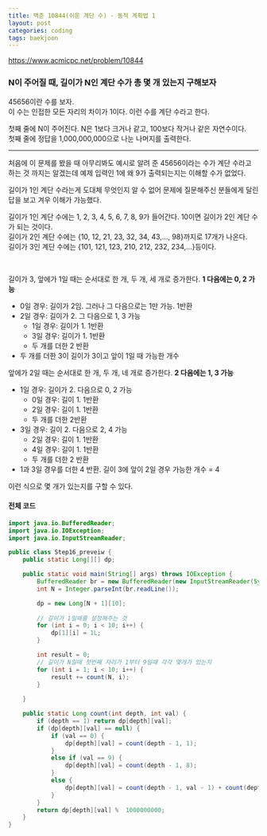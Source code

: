 ```yaml
---
title: 백준 10844(쉬운 계단 수) - 동적 계획법 1
layout: post
categories: coding
tags: baekjoon
---
```

<https://www.acmicpc.net/problem/10844>
### N이 주어질 때, 길이가 N인 계단 수가 총 몇 개 있는지 구해보자
45656이란 수를 보자.    
이 수는 인접한 모든 자리의 차이가 1이다. 이런 수를 계단 수라고 한다.    

첫째 줄에 N이 주어진다. N은 1보다 크거나 같고, 100보다 작거나 같은 자연수이다.    
첫째 줄에 정답을 1,000,000,000으로 나눈 나머지를 출력한다.
<hr>
처음에 이 문제를 봤을 때 아무리봐도 예시로 알려 준 45656이라는 수가 계단 수라고 하는 것 까지는 알겠는데 예제 입력인 1에 왜 9가 출력되는지는 이해할 수가 없었다.    

길이가 1인 계단 수라는게 도대체 무엇인지 알 수 없어 문제에 질문해주신 분들에게 달린 답을 보고 겨우 이해가 가능했다.    

길이가 1인 계단 수에는 1, 2, 3, 4, 5, 6, 7, 8, 9가 들어간다. 10이면 길이가 2인 계단 수가 되는 것이다.     
길이가 2인 계단 수에는 {10, 12, 21, 23, 32, 34, 43,..., 98}까지로 17개가 나온다.    
길이가 3인 계단 수에는 {101, 121, 123, 210, 212, 232, 234,...}등이다.

<br>

길이가 3, 앞에가 1일 때는 순서대로 한 개, 두 개, 세 개로 증가한다. 
__1 다음에는 0, 2 가능__
- 0일 경우: 길이가 2임. 그러나 그 다음으로는 1만 가능. 1반환
- 2일 경우: 길이가 2. 그 다음으로 1, 3 가능
    - 1일 경우: 길이가 1. 1반환
    - 3일 경우: 길이가 1. 1반환
    - 두 개를 더한 2 반환
- 두 개를 더한 3이 길이가 3이고 앞이 1일 때 가능한 개수

앞에가 2일 때는 순서대로 한 개, 두 개, 네 개로 증가한다. 
__2 다음에는 1, 3 가능__
- 1일 경우: 길이가 2. 다음으로 0, 2 가능
    - 0일 경우: 길이 1. 1반환
    - 2일 경우: 길이 1. 1반환
    - 두 개를 더한 2반환
- 3일 경우: 길이 2. 다음으로 2, 4 가능
    - 2일 경우: 길이 1. 1반환
    - 4일 경우: 길이 1. 1반환
    - 두 개를 더한 2 반환
- 1과 3일 경우를 더한 4 반환. 길이 3에 앞이 2일 경우 가능한 개수 = 4


이런 식으로 몇 개가 있는지를 구할 수 있다.

#### 전체 코드
```java
import java.io.BufferedReader;
import java.io.IOException;
import java.io.InputStreamReader;

public class Step16_preveiw {
    public static Long[][] dp;

    public static void main(String[] args) throws IOException {
        BufferedReader br = new BufferedReader(new InputStreamReader(System.in));
        int N = Integer.parseInt(br.readLine());

        dp = new Long[N + 1][10];
        
        // 길이가 1일때를 설정해주는 것
        for (int i = 0; i < 10; i++) {
            dp[1][i] = 1L;
        }

        int result = 0;
        // 길이가 N일때 첫번째 자리가 1부터 9일때 각각 몇개가 있는지
        for (int i = 1; i < 10; i++) {
            result += count(N, i);
        }
        
    }

    public static Long count(int depth, int val) {
        if (depth == 1) return dp[depth][val];
        if (dp[depth][val] == null) {
            if (val == 0) {
                dp[depth][val] = count(depth - 1, 1);
            }
            else if (val == 9) {
                dp[depth][val] = count(depth - 1, 8);
            }
            else {
                dp[depth][val] = count(depth - 1, val - 1) + count(depth - 1, val + 1);
            }
        }
        return dp[depth][val] %  1000000000;
    }
}
```

